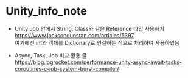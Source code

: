 # Unity_info_note



* Unity Job 안에서 String, Class와 같은 Reference 타입 사용하기  
https://www.jacksondunstan.com/articles/5397   
여기에선 int와 객체를 Dictionary로 연결하는 식으로 처리하여 사용하였음



* Async, Task, Job 비교 활용 글   
https://blog.logrocket.com/performance-unity-async-await-tasks-coroutines-c-job-system-burst-compiler/
